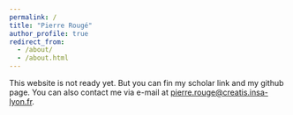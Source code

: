 ```yaml
---
permalink: /
title: "Pierre Rougé"
author_profile: true
redirect_from: 
  - /about/
  - /about.html
---
```


This website is not ready yet. But you can fin my scholar link and my github page. You can also contact me via e-mail at pierre.rouge@creatis.insa-lyon.fr.
